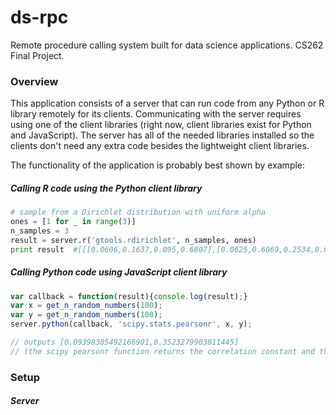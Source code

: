 # ds-rpc
Remote procedure calling system built for data science applications. CS262 Final Project.

### Overview

This application consists of a server that can run code from any Python or R library remotely for its clients. Communicating with the server requires using one of the client libraries (right now, client libraries exist for Python and JavaScript). The server has all of the needed libraries installed so the clients don't need any extra code besides the lightweight client libraries. 

The functionality of the application is probably best shown by example:

##### Calling R code using the Python client library
```python
# sample from a Dirichlet distribution with uniform alpha
ones = [1 for _ in range(3)]
n_samples = 3
result = server.r('gtools.rdirichlet', n_samples, ones)
print result  #[[[0.0606,0.1637,0.095,0.6807],[0.0625,0.6069,0.2534,0.0773],[0.2252,0.2347,0.0306,0.5095]]]
```

##### Calling Python code using JavaScript client library
```javascript
var callback = function(result){console.log(result);}
var x = get_n_random_numbers(100);
var y = get_n_random_numbers(100);
server.python(callback, 'scipy.stats.pearsonr', x, y);

// outputs [0.09398385492166901,0.3523279903811445]
// (the scipy pearsonr function returns the correlation constant and the p value)

```

### Setup


##### Server



